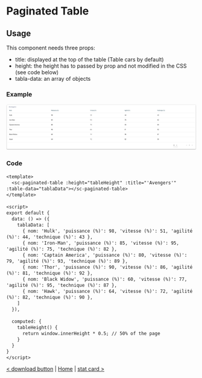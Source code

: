 # Paginated Table

## Usage

This component needs three props:
- title: displayed at the top of the table (Table cars by default)
- height: the height has to passed by prop and not modified in the CSS (see code below)
- tabla-data: an array of objects

### Example
![paginated table](../public/docs/paginated%20table.png)
### Code
```vue
<template>
  <sc-paginated-table :height="tableHeight" :title="'Avengers'" :table-data="tablaData"></sc-paginated-table>
</template>

<script>
export default {
  data: () => ({
    tablaData: [
      { nom: 'Hulk', 'puissance (%)': 98, 'vitesse (%)': 51, 'agilité (%)': 44, 'technique (%)': 43 },
      { nom: 'Iron-Man', 'puissance (%)': 85, 'vitesse (%)': 95, 'agilité (%)': 75, 'technique (%)': 82 },
      { nom: 'Captain America', 'puissance (%)': 80, 'vitesse (%)': 79, 'agilité (%)': 93, 'technique (%)': 89 },
      { nom: 'Thor', 'puissance (%)': 90, 'vitesse (%)': 86, 'agilité (%)': 81, 'technique (%)': 92 },
      { nom: 'Black Widow', 'puissance (%)': 60, 'vitesse (%)': 77, 'agilité (%)': 95, 'technique (%)': 87 },
      { nom: 'Hawk', 'puissance (%)': 64, 'vitesse (%)': 72, 'agilité (%)': 82, 'technique (%)': 90 },
    ]
  }),
  
  computed: {
    tableHeight() {
      return window.innerHeight * 0.5; // 50% of the page
    }
  }
}
</script>
```

[< download button](download-button.md) | [Home](documentation.md) | [stat card >](stad-card.md)